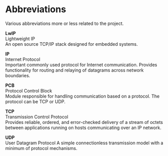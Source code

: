 # Abbreviations #
Various abbreviations more or less related to the project.  

**LwIP**  
Lightweight IP  
An open source TCP/IP stack designed for embedded systems.  

**IP**  
Internet Protocol  
Important commonly used protocol for Internet communication. Provides functionality for routing and relaying of datagrams across network boundaries.  

**PCB**  
Protocol Control Block  
Module responsible for handling communication based on a protocol. The protocol can be TCP or UDP.  

**TCP**  
Transmission Control Protocol  
Provides reliable, ordered, and error-checked delivery of a stream of octets between applications running on hosts communicating over an IP network.  

**UDP**  
User Datagram Protocol
A simple connectionless transmission model with a minimum of protocol mechanisms.  
